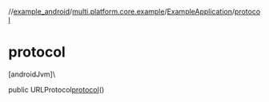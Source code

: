 //[example_android](../../../index.md)/[multi.platform.core.example](../index.md)/[ExampleApplication](index.md)/[protocol](protocol.md)

# protocol

[androidJvm]\

public URLProtocol[protocol](protocol.md)()
